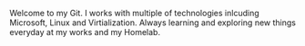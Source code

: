 Welcome to my Git. I works with multiple of technologies inlcuding Microsoft, Linux and Virtialization. Always learning and exploring new things everyday at my works and my Homelab.

<!---
shaimran-abdullah/shaimran-abdullah is a ✨ special ✨ repository because its `README.md` (this file) appears on your GitHub profile.
You can click the Preview link to take a look at your changes.
--->
